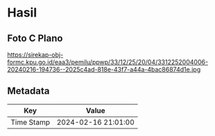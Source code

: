 # Hasil

## Foto C Plano

https://sirekap-obj-formc.kpu.go.id/eaa3/pemilu/ppwp/33/12/25/20/04/3312252004006-20240216-194736--2025c4ad-818e-43f7-a44a-4bac86874d1e.jpg


## Metadata

| Key        | Value               |
| ---------- | ------------------- |
| Time Stamp | 2024-02-16 21:01:00 |



